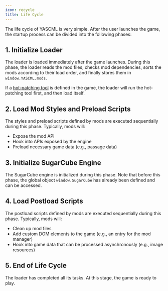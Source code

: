 ```yaml
---
icon: recycle
title: Life Cycle
---
```


The life cycle of YASCML is very simple. After the user launches the game, the startup process can be divided into the following phases:

## 1. Initialize Loader

The loader is loaded immediately after the game launches. During this phase, the loader reads the mod files, checks mod dependencies, sorts the mods according to their load order, and finally stores them in `window.YASCML.mods`.

If a [hot-patching tool](hot-patching.md) is defined in the game, the loader will run the hot-patching tool first, and then load itself.

## 2. Load Mod Styles and Preload Scripts

The styles and preload scripts defined by mods are executed sequentially during this phase. Typically, mods will:

* Expose the mod API
* Hook into APIs exposed by the engine
* Preload necessary game data (e.g., passage data)

## 3. Initialize SugarCube Engine

The SugarCube engine is initialized during this phase. Note that before this phase, the global object `window.SugarCube` has already been defined and can be accessed.

## 4. Load Postload Scripts

The postload scripts defined by mods are executed sequentially during this phase. Typically, mods will:

* Clean up mod files
* Add custom DOM elements to the game (e.g., an entry for the mod manager)
* Hook into game data that can be processed asynchronously (e.g., image resources)

## 5. End of Life Cycle

The loader has completed all its tasks. At this stage, the game is ready to play.
